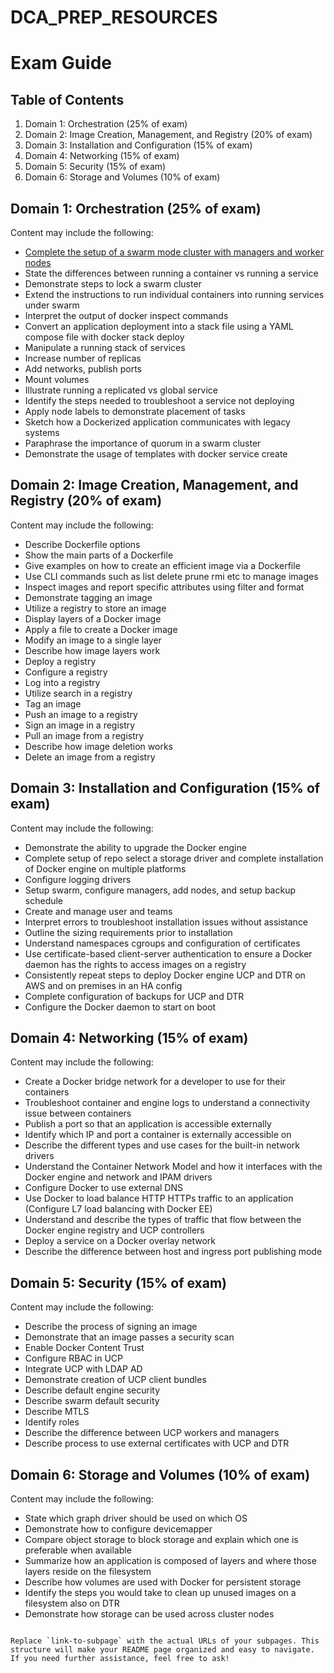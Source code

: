 # DCA_PREP_RESOURCES

# Exam Guide

## Table of Contents
1. Domain 1: Orchestration (25% of exam)
2. Domain 2: Image Creation, Management, and Registry (20% of exam)
3. Domain 3: Installation and Configuration (15% of exam)
4. Domain 4: Networking (15% of exam)
5. Domain 5: Security (15% of exam)
6. Domain 6: Storage and Volumes (10% of exam)

## Domain 1: Orchestration (25% of exam)
Content may include the following:
- [Complete the setup of a swarm mode cluster with managers and worker nodes](Domain_1_Orchestration/Complete_the_setup_of_a_swarm_mode_cluster_with_managers_and_worker_nodes.md)
- State the differences between running a container vs running a service
- Demonstrate steps to lock a swarm cluster
- Extend the instructions to run individual containers into running services under swarm
- Interpret the output of docker inspect commands
- Convert an application deployment into a stack file using a YAML compose file with docker stack deploy
- Manipulate a running stack of services
- Increase number of replicas
- Add networks, publish ports
- Mount volumes
- Illustrate running a replicated vs global service
- Identify the steps needed to troubleshoot a service not deploying
- Apply node labels to demonstrate placement of tasks
- Sketch how a Dockerized application communicates with legacy systems
- Paraphrase the importance of quorum in a swarm cluster
- Demonstrate the usage of templates with docker service create

## Domain 2: Image Creation, Management, and Registry (20% of exam)
Content may include the following:
- Describe Dockerfile options
- Show the main parts of a Dockerfile
- Give examples on how to create an efficient image via a Dockerfile
- Use CLI commands such as list delete prune rmi etc to manage images
- Inspect images and report specific attributes using filter and format
- Demonstrate tagging an image
- Utilize a registry to store an image
- Display layers of a Docker image
- Apply a file to create a Docker image
- Modify an image to a single layer
- Describe how image layers work
- Deploy a registry
- Configure a registry
- Log into a registry
- Utilize search in a registry
- Tag an image
- Push an image to a registry
- Sign an image in a registry
- Pull an image from a registry
- Describe how image deletion works
- Delete an image from a registry

## Domain 3: Installation and Configuration (15% of exam)
Content may include the following:
- Demonstrate the ability to upgrade the Docker engine
- Complete setup of repo select a storage driver and complete installation of Docker engine on multiple platforms
- Configure logging drivers
- Setup swarm, configure managers, add nodes, and setup backup schedule
- Create and manage user and teams
- Interpret errors to troubleshoot installation issues without assistance
- Outline the sizing requirements prior to installation
- Understand namespaces cgroups and configuration of certificates
- Use certificate-based client-server authentication to ensure a Docker daemon has the rights to access images on a registry
- Consistently repeat steps to deploy Docker engine UCP and DTR on AWS and on premises in an HA config
- Complete configuration of backups for UCP and DTR
- Configure the Docker daemon to start on boot

## Domain 4: Networking (15% of exam)
Content may include the following:
- Create a Docker bridge network for a developer to use for their containers
- Troubleshoot container and engine logs to understand a connectivity issue between containers
- Publish a port so that an application is accessible externally
- Identify which IP and port a container is externally accessible on
- Describe the different types and use cases for the built-in network drivers
- Understand the Container Network Model and how it interfaces with the Docker engine and network and IPAM drivers
- Configure Docker to use external DNS
- Use Docker to load balance HTTP HTTPs traffic to an application (Configure L7 load balancing with Docker EE)
- Understand and describe the types of traffic that flow between the Docker engine registry and UCP controllers
- Deploy a service on a Docker overlay network
- Describe the difference between host and ingress port publishing mode

## Domain 5: Security (15% of exam)
Content may include the following:
- Describe the process of signing an image
- Demonstrate that an image passes a security scan
- Enable Docker Content Trust
- Configure RBAC in UCP
- Integrate UCP with LDAP AD
- Demonstrate creation of UCP client bundles
- Describe default engine security
- Describe swarm default security
- Describe MTLS
- Identify roles
- Describe the difference between UCP workers and managers
- Describe process to use external certificates with UCP and DTR

## Domain 6: Storage and Volumes (10% of exam)
Content may include the following:
- State which graph driver should be used on which OS
- Demonstrate how to configure devicemapper
- Compare object storage to block storage and explain which one is preferable when available
- Summarize how an application is composed of layers and where those layers reside on the filesystem
- Describe how volumes are used with Docker for persistent storage
- Identify the steps you would take to clean up unused images on a filesystem also on DTR
- Demonstrate how storage can be used across cluster nodes
```

Replace `link-to-subpage` with the actual URLs of your subpages. This structure will make your README page organized and easy to navigate. If you need further assistance, feel free to ask!
